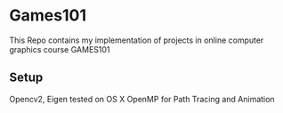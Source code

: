# Games101
This Repo contains my implementation of projects in online computer graphics course GAMES101

## Setup
Opencv2, Eigen tested on OS X
OpenMP for Path Tracing and Animation
